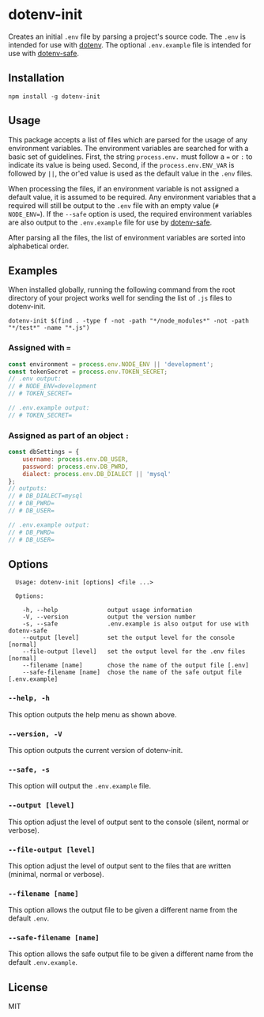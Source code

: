
# dotenv-init

Creates an initial `.env` file by parsing a project's source code. The `.env` is intended for use with [dotenv][dotenv]. The optional `.env.example` file is intended for use with [dotenv-safe][dotenv-safe].

<!-- <img src="https://raw.githubusercontent.com/motdotla/dotenv/master/dotenv.png" alt="dotenv" /> -->

## Installation

```
npm install -g dotenv-init
```

## Usage

This package accepts a list of files which are parsed for the usage of any environment variables. The environment variables are searched for with a basic set of guidelines. First, the string `process.env.` must follow a `=` or `:` to indicate its value is being used. Second, if the `process.env.ENV_VAR` is followed by `||`, the or'ed value is used as the default value in the `.env` files.

When processing the files, if an environment variable is not assigned a default value, it is assumed to be required. Any environment variables that a required will still be output to the `.env` file with an empty value (`# NODE_ENV=`). If the `--safe` option is used, the required environment variables are also output to the `.env.example` file for use by [dotenv-safe][dotenv-safe].

After parsing all the files, the list of environment variables are sorted into alphabetical order.

## Examples

When installed globally, running the following command from the root directory of your project works well for sending the list of `.js` files to dotenv-init.

```
dotenv-init $(find . -type f -not -path "*/node_modules*" -not -path "*/test*" -name "*.js")
```

### Assigned with `=`

```javascript
const environment = process.env.NODE_ENV || 'development';
const tokenSecret = process.env.TOKEN_SECRET;
// .env output:
// # NODE_ENV=development
// # TOKEN_SECRET=

// .env.example output:
// # TOKEN_SECRET=
```

### Assigned as part of an object `:`

```javascript
const dbSettings = {
    username: process.env.DB_USER,
    password: process.env.DB_PWRD,
    dialect: process.env.DB_DIALECT || 'mysql'
};
// outputs: 
// # DB_DIALECT=mysql
// # DB_PWRD=
// # DB_USER=

// .env.example output:
// # DB_PWRD=
// # DB_USER=
```

## Options

```
  Usage: dotenv-init [options] <file ...>

  Options:

    -h, --help              output usage information
    -V, --version           output the version number
    -s, --safe              .env.example is also output for use with dotenv-safe
    --output [level]        set the output level for the console [normal]
    --file-output [level]   set the output level for the .env files [normal]
    --filename [name]       chose the name of the output file [.env]
    --safe-filename [name]  chose the name of the safe output file [.env.example]
```

### `--help, -h`

This option outputs the help menu as shown above.

### `--version, -V`

This option outputs the current version of dotenv-init.

### `--safe, -s`

This option will output the `.env.example` file.

### `--output [level]`

This option adjust the level of output sent to the console (silent, normal or verbose).

### `--file-output [level]`

This option adjust the level of output sent to the files that are written (minimal, normal or verbose).

### `--filename [name]`

This option allows the output file to be given a different name from the default `.env`.

### `--safe-filename [name]`

This option allows the safe output file to be given a different name from the default `.env.example`.

## License

MIT

[dotenv]: https://www.npmjs.com/package/dotenv
[dotenv-safe]: https://www.npmjs.com/package/dotenv-safe
